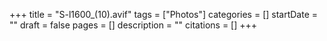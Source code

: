 +++
title = "S-l1600_(10).avif"
tags = ["Photos"]
categories = []
startDate = ""
draft = false
pages = []
description = ""
citations = []
+++
